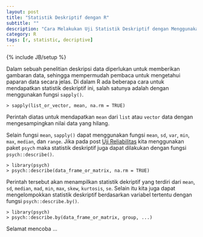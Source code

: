 ```yaml
---
layout: post
title: "Statistik Deskriptif dengan R"
subtitle: ""
description: "Cara Melakukan Uji Statistik Deskriptif dengan Menggunakan R"
category: R 
tags: [r, statistic, decriptive]
---
```

{% include JB/setup %}

Dalam sebuah penelitian deskripsi data diperlukan untuk memberikan gambaran data, sehingga mempermudah pembaca untuk mengetahui paparan data secara jelas. Di dalam R ada beberapa cara untuk mendapatkan statistik deskriptif ini, salah satunya adalah dengan menggunakan fungsi `sapply()`.

    > sapply(list_or_vector, mean, na.rm = TRUE)

Perintah diatas untuk mendapatkan `mean` dari `list` atau `vector` data dengan mengesampingkan nilai data yang hilang.

Selain fungsi `mean`, `sapply()` dapat menggunakan fungsi `mean`, `sd`, `var`, `min`, `max`, `median`, dan `range`. Jika pada post [Uji Reliabilitas](https://linhub.io/r/2017/03/15/melakukan-uji-reliabilitas-dengan-r.html) kita menggunakan paket `psych` maka statistik deskriptif juga dapat dilakukan dengan fungsi `psych::describe()`.

    > library(psych) 
    > psych::describe(data_frame_or_matrix, na.rm = TRUE)

Perintah tersebut akan menampilkan statistik dekriptif yang terdiri dari `mean`, `sd`, `median`, `mad`, `min`, `max`, `skew`, `kurtosis`, `se`. Selain itu kita juga dapat mengelompokkan statistik deskriptif berdasarkan variabel tertentu dengan fungsi `psych::describe.by()`.

    > library(psych) 
    > psych::describe.by(data_frame_or_matrix, group, ...)

Selamat mencoba ...

